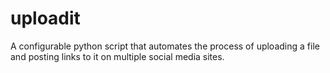 uploadit
========

A configurable python script that automates the process of uploading a file and posting links to it on multiple social media sites.
